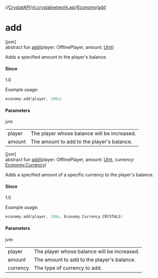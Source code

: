 //[CrystalAPI](../../../index.md)/[nl.crystalnetwork.api](../index.md)/[Economy](index.md)/[add](add.md)

# add

[jvm]\
abstract fun [add](add.md)(player: OfflinePlayer, amount: [UInt](https://kotlinlang.org/api/latest/jvm/stdlib/kotlin/-u-int/index.html))

Adds a specified amount to the player's balance.

#### Since

1.0

Example usage:

```kotlin
economy.add(player, 100u)
```

#### Parameters

jvm

| | |
|---|---|
| player | The player whose balance will be increased. |
| amount | The amount to add to the player's balance. |

[jvm]\
abstract fun [add](add.md)(player: OfflinePlayer, amount: [UInt](https://kotlinlang.org/api/latest/jvm/stdlib/kotlin/-u-int/index.html), currency: [Economy.Currency](-currency/index.md))

Adds a specified amount of a specific currency to the player's balance.

#### Since

1.0

Example usage:

```kotlin
economy.add(player, 100u, Economy.Currency.CRYSTALS)
```

#### Parameters

jvm

| | |
|---|---|
| player | The player whose balance will be increased. |
| amount | The amount to add to the player's balance. |
| currency | The type of currency to add. |
